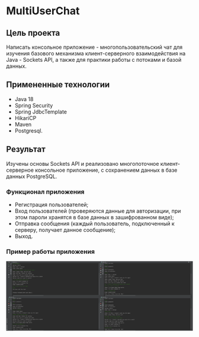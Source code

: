 # MultiUserChat

## Цель проекта
Написать консольное приложение - многопользовательский чат для изучения базового механизма клиент-серверного взаимодействия на Java - Sockets API, а также для практики работы с потоками и базой данных.

## Примененные технологии

* Java 18
* Spring Security
* Spring JdbcTemplate
* HikariCP
* Maven
* Postgresql.

## Результат
Изучены основы Sockets API и реализовано многопоточное клиент-серверное консольное приложение, с сохранением данных в базе данных PostgreSQL.

### Функционал приложения

* Регистрация пользователей;
* Вход пользователей (проверяются данные для авторизации, при этом пароли хранятся в базе данных в зашифрованном виде);
* Отправка сообщения (каждый пользователь, подключенный к серверу, получает данное сообщение);
* Выход.

### Пример работы приложения
![chat](images/chat.png)
